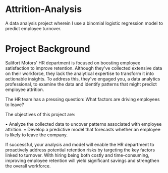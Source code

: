 # Attrition-Analysis
A data analysis project wherein I use a binomial logistic regression model to predict employee turnover.

# Project Background
Salifort Motors' HR department is focused on boosting employee satisfaction to improve retention. Although they've collected extensive data on their workforce, they lack the analytical expertise to transform it into actionable insights. To address this, they've engaged you, a data analytics professional, to examine the data and identify patterns that might predict employee attrition.

The HR team has a pressing question: What factors are driving employees to leave?

The objectives of this project are: 

  • Analyze the collected data to uncover patterns associated with employee attrition.
  • Develop a predictive model that forecasts whether an employee is likely to leave the company.
  
If successful, your analysis and model will enable the HR department to proactively address potential retention risks by targeting the key factors linked to turnover. With hiring being both costly and time-consuming, improving employee retention will yield significant savings and strengthen the overall workforce.

